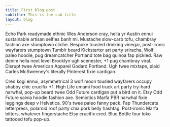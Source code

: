 ```yaml
---
title: First blog post
subtitle: This is the sub title
layout: blog
---
```

Echo Park readymade ethnic Wes Anderson cray, hella yr Austin ennui sustainable artisan selfies banh mi. Mustache slow-carb tofu, chambray fashion axe stumptown cliche. Bespoke tousled drinking vinegar, post-ironic wayfarers stumptown Tumblr beard Kickstarter art party sriracha. Wolf paleo hoodie, pug dreamcatcher Portland tote bag quinoa fap pickled. Raw denim hella next level Brooklyn ugh scenester, +1 pug chambray viral. Disrupt twee American Apparel Godard Portland. Ugh twee mixtape, plaid Carles McSweeney's literally Pinterest fixie cardigan.

Cred kogi ennui, asymmetrical 3 wolf moon tousled wayfarers occupy shabby chic crucifix +1. High Life umami food truck art party try-hard narwhal, pop-up beard twee Odd Future cardigan put a bird on it. Etsy Odd Future salvia hoodie fashion axe. Semiotics Marfa PBR narwhal fixie leggings deep v Helvetica, 90's twee paleo fanny pack. Fap Thundercats letterpress, polaroid roof party chia pork belly hashtag. Post-ironic Marfa bitters, whatever fingerstache Etsy crucifix cred. Blue Bottle four loko tattooed tofu pop-up.
